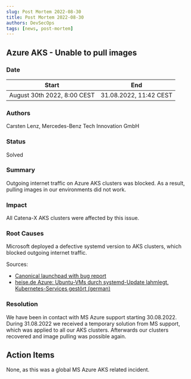 ```yaml
---
slug: Post Mortem 2022-08-30
title: Post Mortem 2022-08-30
authors: DevSecOps
tags: [news, post-mortem]
---
```


## Azure AKS - Unable to pull images

### Date

| Start                       | End                    |
|-----------------------------|------------------------|
| August 30th 2022, 8:00 CEST | 31.08.2022, 11:42 CEST |

### Authors

Carsten Lenz, Mercedes-Benz Tech Innovation GmbH

### Status

Solved

### Summary

Outgoing internet traffic on Azure AKS clusters was blocked. As a result, pulling images in our environments did not
work.

### Impact

All Catena-X AKS clusters were affected by this issue.

### Root Causes

Microsoft deployed a defective systemd version to AKS clusters, which blocked outgoing internet traffic.

Sources:

- [Canonical launchpad with bug report](https://bugs.launchpad.net/ubuntu/+source/systemd/+bug/1988119)
- [heise.de Azure: Ubuntu-VMs durch systemd-Update lahmlegt, Kubernetes-Services gestört (german)](https://www.heise.de/news/Azure-Ubuntu-VMs-durch-systemd-Update-lahmlegt-Kubernetes-Services-gestoert-7249521.html)

### Resolution

We have been in contact with MS Azure support starting 30.08.2022. During 31.08.2022 we received a temporary solution
from MS support, which was applied to all our AKS clusters. Afterwards our clusters recovered and image pulling was
possible again.

## Action Items

None, as this was a global MS Azure AKS related incident.
